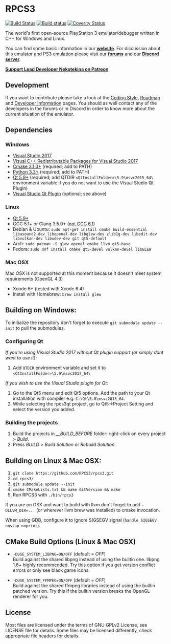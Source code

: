 RPCS3
=====

[![Build Status](https://travis-ci.org/RPCS3/rpcs3.svg?branch=master)](https://travis-ci.org/RPCS3/rpcs3)
[![Build status](https://ci.appveyor.com/api/projects/status/411c4clmiohtx7eo/branch/master?svg=true)](https://ci.appveyor.com/project/rpcs3/rpcs3/branch/master)
[![Coverity Status](https://img.shields.io/coverity/scan/3960.svg)](https://scan.coverity.com/projects/3960)

The world's first open-source PlayStation 3 emulator/debugger written in C++ for Windows and Linux.

You can find some basic information in our [**website**](https://rpcs3.net/). 
For discussion about this emulator and PS3 emulation please visit our [**forums**](http://www.emunewz.net/forum/forumdisplay.php?fid=172) and our [**Discord server**](https://discord.me/RPCS3).

[**Support Lead Developer Nekotekina on Patreon**](https://www.patreon.com/Nekotekina)


## Development

If you want to contribute please take a look at the [Coding Style](https://github.com/RPCS3/rpcs3/wiki/Coding-Style), [Roadmap](https://github.com/RPCS3/rpcs3/wiki/Roadmap) and [Developer Information](https://github.com/RPCS3/rpcs3/wiki/Developer-Information) pages. You should as well contact any of the developers in the forums or in Discord in order to know more about the current situation of the emulator.


## Dependencies

### Windows
* [Visual Studio 2017](https://www.visualstudio.com/downloads/)
* [Visual C++ Redistributable Packages for Visual Studio 2017](https://go.microsoft.com/fwlink/?LinkId=746572)
* [Cmake 3.1.0+](https://www.cmake.org/download/) (required; add to PATH)
* [Python 3.3+](https://www.python.org/downloads/) (required; add to PATH)
* [Qt 5.9+](https://www.qt.io/download-open-source/) (required; add QTDIR `<QtInstallFolder>\5.9\msvc2015_64\` environment variable if you do not want to use the Visual Studio Qt Plugin)
* [Visual Studio Qt Plugin](https://marketplace.visualstudio.com/items?itemName=TheQtCompany.QtVisualStudioTools2015) (optional; see above)

### Linux
* [Qt 5.9+](https://www.qt.io/download-open-source/)
* GCC 5.1+ or Clang 3.5.0+ ([not GCC 6.1](https://github.com/RPCS3/rpcs3/issues/1691))
* Debian & Ubuntu: `sudo apt-get install cmake build-essential libasound2-dev libopenal-dev libglew-dev zlib1g-dev libedit-dev libvulkan-dev libudev-dev git qt5-default`
* Arch: `sudo pacman -S glew openal cmake llvm qt5-base`
* Fedora: `sudo dnf install cmake qt5-devel vulkan-devel libGLEW`

### Mac OSX 
Mac OSX is not supported at this moment because it doesn't meet system requirements (OpenGL 4.3)
* Xcode 6+ (tested with Xcode 6.4)
* Install with Homebrew: `brew install glew`


## Building on Windows:
To initialize the repository don't forget to execute `git submodule update --init` to pull the submodules.

### Configuring Qt

*If you're using Visual Studio 2017 without Qt plugin support (or simply dont want to use it):* 
1) Add `QTDIR` environment variable and set it to `<QtInstallFolder>\5.9\msvc2017_64\` </br>

*If you wish to use the Visual Studio plugin for Qt:* </br>
1) Go to the Qt5 menu and edit Qt5 options. Add the path to your Qt installation with compiler e.g. `C:\Qt\5.8\msvc2015_64`. </br>
2) While selecting the rpcs3qt project, go to Qt5->Project Setting and select the version you added. 

### Building the projects
1) Build the projects in *__BUILD_BEFORE* folder: right-click on every project > *Build*. </br>
2) Press *BUILD* > *Build Solution* or *Rebuild Solution*. </br>


## Building on Linux & Mac OSX:

1) `git clone https://github.com/RPCS3/rpcs3.git` </br>
2) `cd rpcs3/` </br>
3) `git submodule update --init` </br>
4) `cmake CMakeLists.txt && make GitVersion && make` </br>
5) Run RPCS3 with `./bin/rpcs3` </br>

If you are on OSX and want to build with llvm don't forget to add `-DLLVM_DIR=...` (or wherever llvm brew was installed) to cmake invocation.

When using GDB, configure it to ignore SIGSEGV signal (`handle SIGSEGV nostop noprint`).


## CMake Build Options (Linux & Mac OSX)

- ```-DUSE_SYSTEM_LIBPNG=ON/OFF``` (default = *OFF*) </br>
Build against the shared libpng instead of using the builtin one. libpng 1.6+ highly recommended. Try this option if you get version conflict errors or only see black game icons.

- ```-DUSE_SYSTEM_FFMPEG=ON/OFF``` (default = *OFF*) </br>
Build against the shared ffmpeg libraries instead of using the builtin patched version. Try this if the builtin version breaks the OpenGL renderer for you.


## License

Most files are licensed under the terms of GNU GPLv2 License, see LICENSE file for details. Some files may be licensed differently, check appropriate file headers for details.
